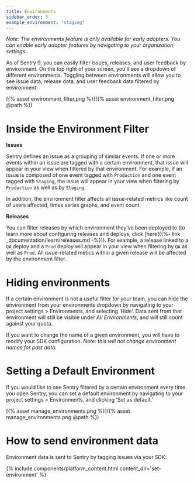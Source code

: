 ```yaml
---
title: Environments
sidebar_order: 5
example_environment: "staging"
---
```


_Note: The environments feature is only available for early adopters. You can enable early adopter features by navigating to your organization settings._

As of Sentry 9, you can easily filter issues, releases, and user feedback by environment. On the top right of your screen, you’ll see a dropdown of different environments. Toggling between environments will allow you to see issue data, release data, and user feedback data filtered by environment.

[{% asset environment_filter.png %}]({% asset environment_filter.png @path %})

# Inside the Environment Filter

**Issues**

Sentry defines an issue as a grouping of similar events. If one or more events within an issue are tagged with a certain environment, that issue will appear in your view when filtered by that environment. For example, if an issue is composed of one event tagged with `Production` and one event tagged with `Staging`, the issue will appear in your view when filtering by `Production` as well as by `Staging`.

In addition, the environment filter affects all issue-related metrics like count of users affected, times series graphs, and event count.

**Releases**

You can filter releases by which environment they’ve been deployed to (to learn more about configuring releases and deploys, click [here]({%- link _documentation/learn/releases.md -%})). For example, a release linked to a `QA` deploy and a `Prod` deploy will appear in your view when filtering by `QA` as well as `Prod`. All issue-related metics within a given release will be affected by the environment filter.

# Hiding environments

If a certain environment is not a useful filter for your team, you can hide the environment from your environments dropdown by navigating to your project settings > Environments, and selecting ‘Hide’. Data sent from that environment will still be visible under _All Environments_, and will still count against your quota.

If you want to change the name of a given environment, you will have to modify your SDK configuration. _Note: this will not change environment names for past data._

# Setting a Default Environment

If you would like to see Sentry filtered by a certain environment every time you open Sentry, you can set a default environment by navigating to your project settings > Environments, and clicking ‘Set as default.’

[{% asset manage_environments.png %}]({% asset manage_environments.png @path %})

# How to send environment data

Environment data is sent to Sentry by tagging issues via your SDK:

{% include components/platform_content.html content_dir='set-environment' %}

